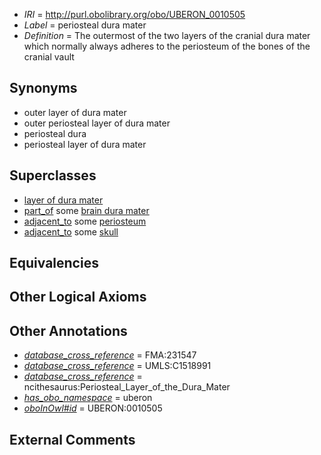  * *IRI* = http://purl.obolibrary.org/obo/UBERON_0010505
 * *Label* = periosteal dura mater
 * *Definition* = The outermost of the two layers of the cranial dura mater which normally always adheres to the periosteum of the bones of the cranial vault

## Synonyms

 * outer layer of dura mater
 * outer periosteal layer of dura mater
 * periosteal dura
 * periosteal layer of dura mater

## Superclasses

 * [layer of dura mater](../../UBERON/07/UBERON_0010507.md)
 * [part_of](../../BFO/50/BFO_0000050.md) some [brain dura mater](../../UBERON/92/UBERON_0002092.md)
 * [adjacent_to](../../RO/20/RO_0002220.md) some [periosteum](../../UBERON/15/UBERON_0002515.md)
 * [adjacent_to](../../RO/20/RO_0002220.md) some [skull](../../UBERON/29/UBERON_0003129.md)

## Equivalencies


## Other Logical Axioms


## Other Annotations

 * *[database_cross_reference](../../ef/oboInOwl#hasDbXref.md)* = FMA:231547
 * *[database_cross_reference](../../ef/oboInOwl#hasDbXref.md)* = UMLS:C1518991
 * *[database_cross_reference](../../ef/oboInOwl#hasDbXref.md)* = ncithesaurus:Periosteal_Layer_of_the_Dura_Mater
 * *[has_obo_namespace](../../ce/oboInOwl#hasOBONamespace.md)* = uberon
 * *[oboInOwl#id](../../id/oboInOwl#id.md)* = UBERON:0010505

## External Comments

